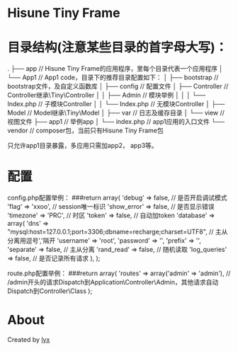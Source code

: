 Hisune Tiny Frame
=========

目录结构(注意某些目录的首字母大写)：
========
.
├── app                         // Hisune Tiny Frame的应用程序，里每个目录代表一个应用程序
│   └── App1                    // App1 code，目录下的推荐目录配置如下：
│       ├── bootstrap           // bootstrap文件，及自定义函数库
│       ├── config              // 配置文件
│       ├── Controller          // Controller继承\Tiny\Controller
│       │   ├── Admin           // 模块举例
│       │   │   └── Index.php   // 子模块Controller
│       │   └── Index.php       // 无模块Controller
│       ├── Model               // Model继承\Tiny\Model
│       ├── var                 // 日志及缓存目录
│       └── view                // 视图文件
├── app1                        // 举例app
│   └── index.php               // app1应用的入口文件
└── vendor                      // composer包，当前只有Hisune Tiny Frame包

只允许app1目录暴露，多应用只需加app2， app3等。

配置
========
config.php配置举例：
###return array(
    'debug' => false, // 是否开启调试模式
    'flag' => 'xxoo', // session唯一标识
    'show_error' => false, // 是否显示错误
    'timezone' => 'PRC', // 时区
    'token' => false, // 自动加token
    'database' => array(
        'dns' => "mysql:host=127.0.0.1;port=3306;dbname=recharge;charset=UTF8", // 主从分离用逗号','隔开
        'username' => 'root',
        'password' => '',
        'prefix' => '',
        'separate' => false, // 主从分离
        'rand_read' => false, // 随机读取
        'log_queries' => false, // 是否记录所有请求
    ),
);

route.php配置举例：
###return array(
    'routes' => array('admin' => 'admin'), // /admin开头的请求Dispatch到Application\Controller\Admin，其他请求自动Dispatch到Controller\Class
);

About
========
Created by [lyx](http://hisune.com)
